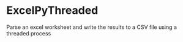 # ExcelPyThreaded
Parse an excel worksheet and write the results to a CSV file using a threaded process
